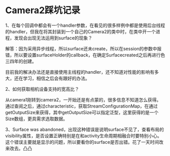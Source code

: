 # Camera2踩坑记录

1、在每个回调中都会有一个handler参数，在看见的很多样例中都是使用后台线程的handler，但我在将其封装到一个自己的Camera2的类中时，在类中开一个进程，发现会出现无法运用到surface的现象？

解答：因为采用异步线程，所以surface还未create，所以在session的参数中报错，所以要设置surfaceHolder的callback，在确定Surfacecreated之后再进行色三四年的创建。

目前我的解决办法还是直接使用主线程的handler，还不知道对性能的影响有多大，还在学习，相信之后会有跟好的办法。

2、如何获取相机设备支持的宽高比？

从camera1刚转到camera2，一开始还是有点蒙的，很多信息不知道怎么获得。通过查阅之后，通过characteristic，获取StreamConfigurationMap，在通过getOutputSize来获得，其中getOutputSize可以指定泛型，这里获得的是一个Size数组，更具需求选取数据。

3、Surface was abandoned，出现这种错误是说明surface不见了，查看布局的visibility属性，是否设置正确特别是在和activity生命周期相融合时要特别小心。这个错误主要就是显示的问题，所以要看你的surface是否出错。花了一天时间改来改去。凸凸